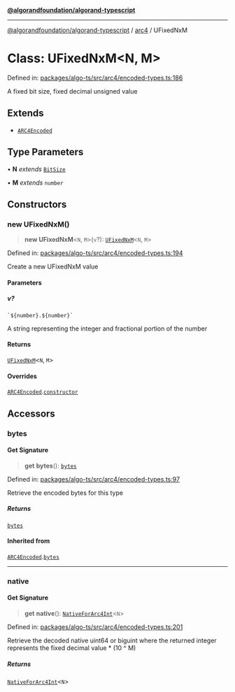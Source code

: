 [**@algorandfoundation/algorand-typescript**](../../README.md)

***

[@algorandfoundation/algorand-typescript](../../README.md) / [arc4](../README.md) / UFixedNxM

# Class: UFixedNxM\<N, M\>

Defined in: [packages/algo-ts/src/arc4/encoded-types.ts:186](https://github.com/algorandfoundation/puya-ts/blob/main/packages/algo-ts/src/arc4/encoded-types.ts#L186)

A fixed bit size, fixed decimal unsigned value

## Extends

- [`ARC4Encoded`](ARC4Encoded.md)

## Type Parameters

• **N** *extends* [`BitSize`](../type-aliases/BitSize.md)

• **M** *extends* `number`

## Constructors

### new UFixedNxM()

> **new UFixedNxM**\<`N`, `M`\>(`v`?): [`UFixedNxM`](UFixedNxM.md)\<`N`, `M`\>

Defined in: [packages/algo-ts/src/arc4/encoded-types.ts:194](https://github.com/algorandfoundation/puya-ts/blob/main/packages/algo-ts/src/arc4/encoded-types.ts#L194)

Create a new UFixedNxM value

#### Parameters

##### v?

`` `${number}.${number}` ``

A string representing the integer and fractional portion of the number

#### Returns

[`UFixedNxM`](UFixedNxM.md)\<`N`, `M`\>

#### Overrides

[`ARC4Encoded`](ARC4Encoded.md).[`constructor`](ARC4Encoded.md#constructors)

## Accessors

### bytes

#### Get Signature

> **get** **bytes**(): [`bytes`](../../index/type-aliases/bytes.md)

Defined in: [packages/algo-ts/src/arc4/encoded-types.ts:97](https://github.com/algorandfoundation/puya-ts/blob/main/packages/algo-ts/src/arc4/encoded-types.ts#L97)

Retrieve the encoded bytes for this type

##### Returns

[`bytes`](../../index/type-aliases/bytes.md)

#### Inherited from

[`ARC4Encoded`](ARC4Encoded.md).[`bytes`](ARC4Encoded.md#bytes)

***

### native

#### Get Signature

> **get** **native**(): [`NativeForArc4Int`](../-internal-/type-aliases/NativeForArc4Int.md)\<`N`\>

Defined in: [packages/algo-ts/src/arc4/encoded-types.ts:201](https://github.com/algorandfoundation/puya-ts/blob/main/packages/algo-ts/src/arc4/encoded-types.ts#L201)

Retrieve the decoded native uint64 or biguint where the returned integer represents the fixed decimal value * (10 ^ M)

##### Returns

[`NativeForArc4Int`](../-internal-/type-aliases/NativeForArc4Int.md)\<`N`\>

